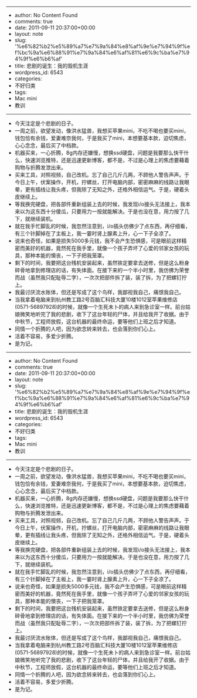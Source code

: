 - --
- author: No Content Found
- comments: true
- date: 2011-09-11 20:37:00+00:00
- layout: note
- slug: '%e6%82%b2%e5%89%a7%e7%9a%84%e8%af%9e%e7%94%9f%ef%bc%9a%e6%88%91%e7%9a%84%e6%af%81%e6%9c%ba%e7%94%9f%e6%b6%af'
- title: 悲剧的诞生：我的毁机生涯
- wordpress_id: 6543
- categories:
- 不好归类
- tags:
- Mac mini
- 教训
- --
- 今天注定是个悲剧的日子。
- 一周之前，欲望发动，像洪水猛兽，我想买苹果mini，不吃不喝也要买mini，钱包恰有余钱，爱妻难奈我何，于是我买了mini，本想要基本款，迫切焦虑，心心念念，最后买了中档款。
- 机器买来，一心折腾，8g内存还嫌慢，想换ssd硬盘，问题是我要那么快干什么，快速浏览推特，还是迅速更新博客，都不是，不过是心理上的焦虑要藉着购物与折腾发泄出来。
- 买来工具，对照视频，自己改机。忘了自己几斤几两，不顾他人警告声声。于今日上午，伏案操作，开机，拧螺丝，打开电脑内部，密密麻麻的线路让我眼晕，更有插线让我头疼，但我除了无知之外，还格外相信运气。于是，硬着头皮继续上。
- 等我换完硬盘，把各部件重新组装上去的时候，我发现i/o接头无法接上，我本来以为这东西十分傻瓜，只要用力一按就能解决。于是也没在意，用力按了几下，就继续装机。
- 就在我手忙脚乱的时候，我忽然注意到，i/o插头仿佛少了点东西，再仔细看，有三个针脚掉在了主板上，我一霎时肾上腺素上升，心一下子全凉了。
- 说来也奇怪，如果是损失5000多元钱，我不会产生恐惧感，可是眼前这样精密而美好的机器，竟然死在我手里，就像一个孩子弄坏了心爱的邻家女孩的玩具，那种本能的懊丧，一下子把我笼罩。
- 剩下的时间，我要把这台残机安装起来，虽然铁定要拿去送修，但是这么粉身碎骨地拿到修理店的话，有失体面。在接下来的一个半小时里，我仿佛为荣誉而战（虽然我只配耻辱二字），一次次把部件拆了装，装了拆，为了把螺钉拧上。
- 我最讨厌流水账体，但还是写成了这个鸟样，我鄙视我自己，痛恨我自己。
- 当我拿着电脑来到杭州教工路2号百脑汇科技大厦10楼1012室苹果维修店(0571-56897928)的时候，就像一个生死未卜的病人来到急诊室一样。前台姑娘微笑地听完了我的悲剧，收下了这台年轻的尸体，并且给我开了收据。由于中秋节，工程师放假，这台机器的最终命运，要等他们上班之后才知道。
- 同情一个折腾的人吧，因为欲念转来转去，也会落到你们心上。
- 活着不容易，多爱少折腾。
- 是为记。
- --
- author: No Content Found
- comments: true
- date: 2011-09-11 20:37:00+00:00
- layout: note
- slug: '%e6%82%b2%e5%89%a7%e7%9a%84%e8%af%9e%e7%94%9f%ef%bc%9a%e6%88%91%e7%9a%84%e6%af%81%e6%9c%ba%e7%94%9f%e6%b6%af'
- title: 悲剧的诞生：我的毁机生涯
- wordpress_id: 6543
- categories:
- 不好归类
- tags:
- Mac mini
- 教训
- --
- 今天注定是个悲剧的日子。
- 一周之前，欲望发动，像洪水猛兽，我想买苹果mini，不吃不喝也要买mini，钱包恰有余钱，爱妻难奈我何，于是我买了mini，本想要基本款，迫切焦虑，心心念念，最后买了中档款。
- 机器买来，一心折腾，8g内存还嫌慢，想换ssd硬盘，问题是我要那么快干什么，快速浏览推特，还是迅速更新博客，都不是，不过是心理上的焦虑要藉着购物与折腾发泄出来。
- 买来工具，对照视频，自己改机。忘了自己几斤几两，不顾他人警告声声。于今日上午，伏案操作，开机，拧螺丝，打开电脑内部，密密麻麻的线路让我眼晕，更有插线让我头疼，但我除了无知之外，还格外相信运气。于是，硬着头皮继续上。
- 等我换完硬盘，把各部件重新组装上去的时候，我发现i/o接头无法接上，我本来以为这东西十分傻瓜，只要用力一按就能解决。于是也没在意，用力按了几下，就继续装机。
- 就在我手忙脚乱的时候，我忽然注意到，i/o插头仿佛少了点东西，再仔细看，有三个针脚掉在了主板上，我一霎时肾上腺素上升，心一下子全凉了。
- 说来也奇怪，如果是损失5000多元钱，我不会产生恐惧感，可是眼前这样精密而美好的机器，竟然死在我手里，就像一个孩子弄坏了心爱的邻家女孩的玩具，那种本能的懊丧，一下子把我笼罩。
- 剩下的时间，我要把这台残机安装起来，虽然铁定要拿去送修，但是这么粉身碎骨地拿到修理店的话，有失体面。在接下来的一个半小时里，我仿佛为荣誉而战（虽然我只配耻辱二字），一次次把部件拆了装，装了拆，为了把螺钉拧上。
- 我最讨厌流水账体，但还是写成了这个鸟样，我鄙视我自己，痛恨我自己。
- 当我拿着电脑来到杭州教工路2号百脑汇科技大厦10楼1012室苹果维修店(0571-56897928)的时候，就像一个生死未卜的病人来到急诊室一样。前台姑娘微笑地听完了我的悲剧，收下了这台年轻的尸体，并且给我开了收据。由于中秋节，工程师放假，这台机器的最终命运，要等他们上班之后才知道。
- 同情一个折腾的人吧，因为欲念转来转去，也会落到你们心上。
- 活着不容易，多爱少折腾。
- 是为记。
